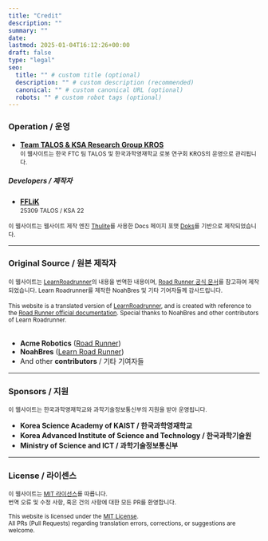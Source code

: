 ```yaml
---
title: "Credit"
description: ""
summary: ""
date: 
lastmod: 2025-01-04T16:12:26+00:00
draft: false
type: "legal"
seo:
  title: "" # custom title (optional)
  description: "" # custom description (recommended)
  canonical: "" # custom canonical URL (optional)
  robots: "" # custom robot tags (optional)
---
```


### Operation / 운영
- **[Team TALOS & KSA Research Group KROS](https://github.com/TALOS-25309)**     
  <small> 이 웹사이트는 한국 FTC 팀 TALOS 및 한국과학영재학교 로봇 연구회 KROS의 운영으로 관리됩니다. </small>

##### Developers / 제작자
- **[FFLiK](https://github.com/FFLiK)**     
  <small> 25309 TALOS / KSA 22 </small>

<small>
이 웹사이트는 웹사이트 제작 엔진 <a href="https://github.com/thuliteio/thulite">Thulite</a>를 사용한 
Docs 페이지 포맷 <a href="https://getdoks.org/">Doks</a>를 기반으로 제작되었습니다.
</small>

---

### Original Source / 원본 제작자

<small>
이 웹사이트는 <a href="https://learnroadrunner.com/">LearnRoadrunner</a>의 내용을 번역한 내용이며,   
<a href="https://acme-robotics.gitbook.io/road-runner/">Road Runner 공식 문서</a>를 참고하여 제작되었습니다.   
Learn Roadrunner를 제작한 NoahBres 및 기타 기여자들께 감사드립니다.   
</small>
<br><br>
<small>
This website is a translated version of <a href="https://learnroadrunner.com/">LearnRoadrunner</a>,
and is created with reference to the <a href="https://acme-robotics.gitbook.io/road-runner/">Road Runner official documentation</a>.
Special thanks to NoahBres and other contributors of Learn Roadrunner.
</small>
<br><br>

- **Acme Robotics** ([Road Runner](https://acme-robotics.gitbook.io/road-runner/))
- **NoahBres** ([Learn Road Runner](https://github.com/NoahBres/LearnRoadRunner/))
- And other **contributors** / 기타 기여자들

---

### Sponsors / 지원
  <small> 이 웹사이트는 한국과학영재학교와 과학기술정보통신부의 지원을 받아 운영됩니다. </small>

- **Korea Science Academy of KAIST / 한국과학영재학교**
- **Korea Advanced Institute of Science and Technology / 한국과학기술원**   
- **Ministry of Science and ICT / 과학기술정보통신부**

---

### License / 라이센스
<small> 이 웹사이트는 <a href="https://github.com/FFLiK/RoadrunnerTurorial/blob/main/LICENSE">MIT 라이선스</a>를 따릅니다. <br> 번역 오류 및 수정 사항, 혹은 건의 사항에 대한 모든 PR를 환영합니다.</small>

<small> This website is licensed under the <a href="https://github.com/FFLiK/RoadrunnerTurorial/blob/main/LICENSE">MIT License</a>. <br> All PRs (Pull Requests) regarding translation errors, corrections, or suggestions are welcome.</small>